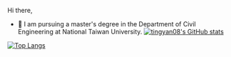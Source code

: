 <!--
**tingyan08/tingyan08** is a ✨ _special_ ✨ repository because its `README.md` (this file) appears on your GitHub profile.

Here are some ideas to get you started:

- 🔭 I’m currently working on ...
- 🌱 I’m currently learning ...
- 👯 I’m looking to collaborate on ...
- 🤔 I’m looking for help with ...
- 💬 Ask me about ...
- 📫 How to reach me: ...
- 😄 Pronouns: ...
- ⚡ Fun fact: ...
-->

Hi there, 
- 🔭 I am pursuing a master's degree in the Department of Civil Engineering at National Taiwan University.
[![tingyan08's GitHub stats](https://github-readme-stats.vercel.app/api?username=tingyan08&show_icons=true&theme=ambient_gradient&hide_rank=true&show_icon=true&include_all_commits=true)](https://github.com/tingyan08/github-readme-stats)

 [![Top Langs](https://github-readme-stats.vercel.app/api/top-langs/?username=tingyan08&layout=pie)](https://github.com/tingyan08/github-readme-stats)
